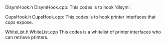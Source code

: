 DlsymHook.h DlsymHook.cpp: 
  This codes is to hook 'dlsym'.
  
CupsHook.h CupsHook.cpp:
  This codes is to hook printer interfaces that cups expose.
  
WhiteList.h WhiteList.cpp
  This codes is a whitelist of printer interfaces who can retrieve printers.
